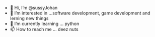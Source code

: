 - 👋 Hi, I’m @sussyJohan
- 👀 I’m interested in ...software development, game development and lerning new things
- 🌱 I’m currently learning ... python 
- 📫 How to reach me ... deez nuts

<!---
sussyJohan/sussyJohan is a ✨ special ✨ repository because its `README.md` (this file) appears on your GitHub profile.
You can click the Preview link to take a look at your changes.
--->
